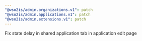 ```yaml
---
"@wso2is/admin.organizations.v1": patch
"@wso2is/admin.applications.v1": patch
"@wso2is/admin.extensions.v1": patch
---
```


Fix state delay in shared application tab in application edit page

